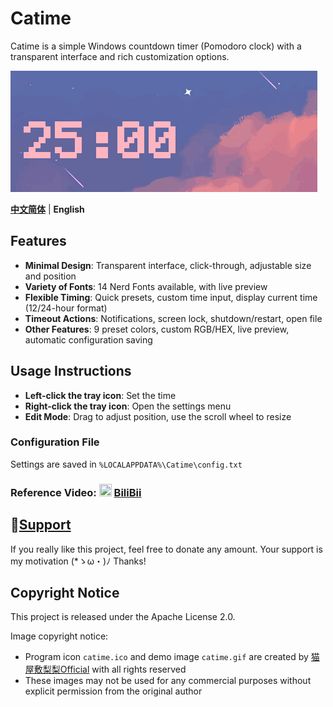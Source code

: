 # Catime

Catime is a simple Windows countdown timer (Pomodoro clock) with a transparent interface and rich customization options.

![Catime](Images/catime.gif)

[**中文简体**](./README.md) | **English**

## Features

- **Minimal Design**: Transparent interface, click-through, adjustable size and position
- **Variety of Fonts**: 14 Nerd Fonts available, with live preview
- **Flexible Timing**: Quick presets, custom time input, display current time (12/24-hour format)
- **Timeout Actions**: Notifications, screen lock, shutdown/restart, open file
- **Other Features**: 9 preset colors, custom RGB/HEX, live preview, automatic configuration saving

## Usage Instructions

- **Left-click the tray icon**: Set the time
- **Right-click the tray icon**: Open the settings menu
- **Edit Mode**: Drag to adjust position, use the scroll wheel to resize

### Configuration File
Settings are saved in `%LOCALAPPDATA%\Catime\config.txt`

### Reference Video: <img src="https://www.bilibili.com/favicon.ico" width="20" height="20"> [BiliBii](https://www.bilibili.com/video/BV1ztFeeQEYP)

## 💖[Support](support.md)

If you really like this project, feel free to donate any amount. Your support is my motivation (*ゝω・)ﾉ Thanks!

## Copyright Notice

This project is released under the Apache License 2.0.

Image copyright notice:
- Program icon `catime.ico` and demo image `catime.gif` are created by [猫屋敷梨梨Official](https://space.bilibili.com/26087398) with all rights reserved
- These images may not be used for any commercial purposes without explicit permission from the original author

